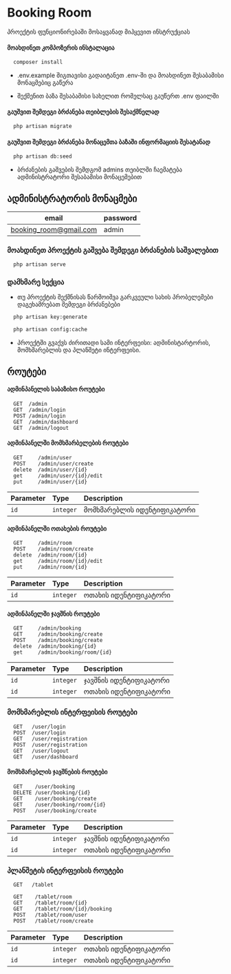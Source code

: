 # Booking Room

პროექტის ფუნციონირებაში მოსაყვანად მიჰყევით ინსტრუქციას


#### მოახდინეთ კომპოზერის ინსტალაცია


```bash
  composer install
```


- .env.example შიგთავისი გადაიტანეთ .env-ში და მოახდინეთ შესაბამისი მონაცმებიც გაწერა

- შექმენით ბაზა შესაბამისი სახელით რომელსაც გაუწერთ .env ფაილში

#### გაუშვით შემდეგი ბრძანება თეიბლების შესაქმნელად

```bash
  php artisan migrate
```

#### გაუშვით შემდეგი ბრძანება მონაცემთა ბაზაში ინფორმაციის შესატანად

```bash
  php artisan db:seed
```


- ბრძანების გაშვების შემდგომ admins თეიბლში ჩაემატება ადმინისტრატორი შესაბამისი მონაცემებით


## ადმინისტრატორის მონაცმები

| email                     | password                  |
| ------------------------- | ------------------------- |
| booking_room@gmail.com    | admin |



### მოახდინეთ პროექტის გაშვება შემდეგი ბრძანების საშვალებით

```bash
  php artisan serve
```


### დამხმარე სექცია

- თუ პროექტის შექმნისას წარმოიშვა გარკვეული სახის პრობელემები დაგეხამრებათ შემდეგი ბრძანებები

```bash
  php artisan key:generate
```
```bash
  php artisan config:cache
```





- პროექტში გვაქვს ძირითადი სამი ინტერფეისი: ადმინისტარტორის, მომხმარებლის და პლანშეტი ინტერფეისი.


## როუტები


#### ადმინპანელის საბაზისო როუტები
```http
  GET  /admin
  GET  /admin/login
  POST /admin/login
  GET  /admin/dashboard
  GET  /admin/logout
```


#### ადმინპანელში მომხმარბელების როუტები

```http
  GET     /admin/user
  POST    /admin/user/create
  delete  /admin/user/{id}
  get     /admin/user/{id}/edit
  put     /admin/user/{id}
```

| Parameter | Type     | Description                                 |
| :-------- | :------- | :------------------------------------------ |
| `id`      | `integer`| მომხმარებლის იდენტიფიკატორი              |


#### ადმინპანელში ოთახების როუტები

```http
  GET     /admin/room
  POST    /admin/room/create
  delete  /admin/room/{id}
  get     /admin/room/{id}/edit
  put     /admin/room/{id}
```

| Parameter | Type     | Description                                 |
| :-------- | :------- | :------------------------------------------ |
| `id`      | `integer`| ოთახის იდენტიფიკატორი                     |



#### ადმინპანელში ჯავშნის როუტები

```http
  GET     /admin/booking
  GET     /admin/booking/create
  POST    /admin/booking/create
  delete  /admin/booking/{id}
  get     /admin/booking/room/{id}
```

| Parameter | Type     | Description                                 |
| :-------- | :------- | :------------------------------------------ |
| `id`      | `integer`| ჯავშნის იდენტიფიკატორი                     |
| `id`      | `integer`| ოთახის იდენტიფიკატორი                     |

### მომხმარებლის ინტერფეისის როუტები

```http
  GET   /user/login
  POST  /user/login
  GET   /user/registration
  POST  /user/registration
  GET   /user/logout
  GET   /user/dashboard
```

#### მომხმარებლის ჯავშნების როუტები

```http
  GET    /user/booking
  DELETE /user/booking/{id}
  GET    /user/booking/create
  GET    /user/booking/room/{id}
  POST   /user/booking/create
```

| Parameter | Type     | Description                                 |
| :-------- | :------- | :------------------------------------------ |
| `id`      | `integer`| ჯავშნის იდენტიფიკატორი                     |
| `id`      | `integer`| ოთახის იდენტიფიკატორი                     |



### პლანშეტის ინტერფეისის როუტები

```http
  GET   /tablet

  GET    /tablet/room
  GET    /tablet/room/{id}
  GET    /tablet/room/{id}/booking
  POST   /tablet/room/user
  POST   /tablet/room/create

```
| Parameter | Type     | Description                                 |
| :-------- | :------- | :------------------------------------------ |
| `id`      | `integer`| ოთახის იდენტიფიკატორი                     |
| `id`      | `integer`| ოთახის იდენტიფიკატორი                     |
